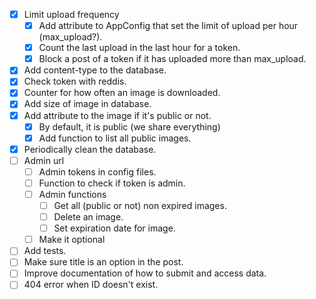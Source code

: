 - [x] Limit upload frequency
	- [x] Add attribute to AppConfig that set the limit of upload per hour (max_upload?).
	- [x] Count the last upload in the last hour for a token.
	- [x] Block a post of a token if it has uploaded more than max_upload.
- [x] Add content-type to the database.
- [x] Check token with reddis.
- [x] Counter for how often an image is downloaded.
- [x] Add size of image in database.
- [x] Add attribute to the image if it's public or not.
	- [x] By default, it is public (we share everything)
	- [x] Add function to list all public images.
- [x] Periodically clean the database.
- [ ] Admin url
	- [ ] Admin tokens in config files.
	- [ ] Function to check if token is admin.
	- [ ] Admin functions
		- [ ] Get all (public or not) non expired images.
		- [ ] Delete an image.
		- [ ] Set expiration date for image.
	- [ ] Make it optional
- [ ] Add tests.
- [ ] Make sure title is an option in the post.
- [ ] Improve documentation of how to submit and access data.
- [ ] 404 error when ID doesn't exist.
